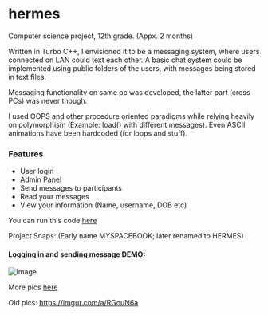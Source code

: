 # hermes
Computer science project, 12th grade. (Appx. 2 months)

Written in Turbo C++, I envisioned it to be a messaging system, where users connected on LAN could text each other.
A basic chat system could be implemented using public folders of the users, with messages being stored in text files.

Messaging functionality on same pc was developed, the latter part (cross PCs) was never though.

I used OOPS and other procedure oriented paradigms while relying heavily on polymorphism (Example: load() with different messages).
Even ASCII animations have been hardcoded (for loops and stuff).

### Features
<ul>
  <li>User login</li>
  <li>Admin Panel</li>
  <li>Send messages to participants</li>
  <li>Read your messages</li>
  <li>View your information (Name, username, DOB etc)</li>
</ul>

You can run this code [here](https://www.onlinegdb.com/online_c++_compiler)

Project Snaps: (Early name MYSPACEBOOK; later renamed to HERMES)

#### Logging in and sending message DEMO:

![Image](https://i.imgur.com/KVHbFwK.gif)

More pics [here](https://imgur.com/a/03zunV5) 

Old pics:
https://imgur.com/a/RGouN6a

